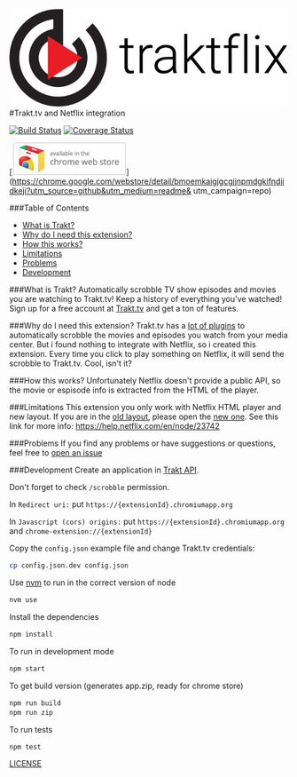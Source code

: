 ![traktflix](traktflix.png)
#Trakt.tv and Netflix integration

[![Build Status](https://travis-ci.org/tegon/traktflix.svg?branch=master)](https://travis-ci.org/tegon/traktflix)
[![Coverage Status](https://coveralls.io/repos/tegon/traktflix/badge.svg?branch=master&service=github)](https://coveralls.io/github/tegon/traktflix?branch=master)

[![download](ChromeWebStore_BadgeWBorder_v2_206x58.png)](https://chrome.google.com/webstore/detail/bmoemkaigjgcgjjnpmdgkifndiidkeji?utm_source=github&utm_medium=readme& utm_campaign=repo)

###Table of Contents
* [What is Trakt?](#what-is-trakt)
* [Why do I need this extension?](#why-do-i-need-this-extension)
* [How this works?](#how-this-works)
* [Limitations](#limitations)
* [Problems](#problems)
* [Development](#development)

###What is Trakt?
Automatically scrobble TV show episodes and movies you are watching to Trakt.tv! Keep a history of everything you've watched! Sign up for a free account at [Trakt.tv](http://trakt.tv) and get a ton of features.

###Why do I need this extension?
Trakt.tv has a [lot of plugins](http://trakt.tv/downloads) to automatically scrobble the movies and episodes you watch from your media center.
But i found nothing to integrate with Netflix, so i created this extension.
Every time you click to play something on Netflix, it will send the scrobble to Trakt.tv. Cool, isn't it?

###How this works?
Unfortunately Netflix doesn't provide a public API, so the movie or espisode info is extracted from the HTML of the player.

###Limitations
This extension you only work with Netflix HTML player and new layout. If you are in the [old layout](http://www.netflix.com/WiHome), please open the [new one](http://www.netflix.com/browse). 
See this link for more info: https://help.netflix.com/en/node/23742

###Problems
If you find any problems or have suggestions or questions, feel free to [open an issue](https://github.com/tegon/traktflix/issues/new)

###Development
Create an application in [Trakt API](http://trakt.tv/oauth/applications/new).

Don't forget to check `/scrobble` permission.

In `Redirect uri:` put `https://{extensionId}.chromiumapp.org`

In `Javascript (cors) origins:` put `https://{extensionId}.chromiumapp.org` and `chrome-extension://{extensionId}`

Copy the `config.json` example file and change Trakt.tv credentials:
```bash
cp config.json.dev config.json
```

Use [nvm](https://github.com/creationix/nvm) to run in the correct version of node

```bash
nvm use
```

Install the dependencies
```bash
npm install
```

To run in development mode
```bash
npm start
```

To get build version (generates app.zip, ready for chrome store)
```bash
npm run build
npm run zip
```

To run tests
```bash
npm test
```

[LICENSE](LICENSE)